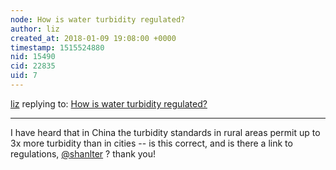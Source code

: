 ```yaml
---
node: How is water turbidity regulated?
author: liz
created_at: 2018-01-09 19:08:00 +0000
timestamp: 1515524880
nid: 15490
cid: 22835
uid: 7
---
```




[liz](../profile/liz) replying to: [How is water turbidity regulated?](../notes/warren/01-09-2018/how-is-water-turbidity-regulated)

----
I have heard that in China the turbidity standards in rural areas permit up to 3x more turbidity than in cities -- is this correct, and is there a link to regulations, [@shanlter](/profile/shanlter) ? thank you!